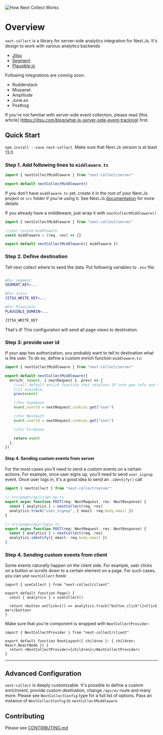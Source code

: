 ![How Next Collect Works](./README/hero.png)

# Overview

`next-collect` is a library for server-side analytics integration for Next.Js. It's design to work with various analytics
backends

* [Jitsu](https://jitsu.com)
* [Segment](https://segment.com)
* [Plausible.io](https://plausible.io)

Following integrations are coming soon:

* Rudderstack
* Mixpanel
* Amplitude
* June.so
* Posthog

If you're not familiar with server-side event collection, please read [this article]
(https://jitsu.com/blog/what-is-server-side-event-tracking) first.

## Quick Start

`npm install --save next-collect`. Make sure that Next.Js version is at least 13.0

### Step 1. Add following lines to `middleware.ts`

```typescript
import { nextCollectMiddleware } from "next-collect/server"

export default nextCollectMiddleware()
```

If you don't have `middleware.ts` yet, create it in the root of your Next.Js project or `src` folder if you're using it.
See Next.Js [documentation](https://nextjs.org/docs/app/building-your-application/routing/middleware) for more details

If you already have a middleware, just wrap it with `nextCollectMiddleware()`

```typescript
import { nextCollectMiddleware } from "next-collect/server"

//your custom middleware
const middleware = (req, res) => {}

export default nextCollectMiddleware({ middleware })
```

### Step 2. Define destination

Tell next collect where to send the data. Put following variables to `.env` file:

```bash

#For segment
SEGMENT_KEY=...

#For Jitsu
JITSU_WRITE_KEY=...

#For Plausible
PLAUSIBLE_DOMAIN=...

JITSU_WRITE_KEY

```

That's it! This configuration will send all page views to destination.

### Step 3: provide user id

If your app has authorization, you probably want to tell to destination what is the user.
To do so, define a custom enrich function `middleware.ts`:

```typescript
import { nextCollectMiddleware } from "next-collect/server"

export default nextCollectMiddleware({
  enrich: (event, { nextRequest }, prev) => {
    //call default enrich function that resolves IP into geo info and sets Vercel deployment id and env
    //if avaiable.
    prev(event)

    //For Supabase
    event.userId = nextRequest.cookies.get("user")

    //For NextAuth
    event.userId = nextRequest.cookies.get("user")

    //For Firebase

    return event
  },
})
```

#### Step 4. Sending custom events from server

For the most cases you'll need to send a custom events on a certain actions. For example, once
user signs up, you'll need to send `user_signup` event. Once user logs in, it's a good idea to
send an `.identify()` call

```typescript
import { nextCollect } from "next-collect/server"

// src/pages/api/sign-up.ts
export async function POST(req: NextRequest, res: NextResponse) {
  const { analytics } = nextCollect(req, res)
  analytics.track("user_signup", { email: req.body.email })
}

// src/pages/api/login.ts
export async function POST(req: NextRequest, res: NextResponse) {
  const { analytics } = nextCollect(req, res)
  analytics.identify({ email: req.body.email })
}
```

### Step 4. Sending custom events from client

Some events naturally happen on the client side. For example, user clicks on a button or scrolls down to a certain
element on a page. For such cases, you can use `nextCollect` hook:

```tsx
import { useCollect } from "next-collect/client"

export default function Page() {
  const { analytics } = useCollect()

  return <button onClick={() => analytics.track("button_click")}>Click me!</button>
}
```

Make sure that you're component is wrapped with `NextCollectProvider`:

```tsx
import { NextCollectProvider } from "next-collect/client"

export default function RootLayout({ children }: { children: React.ReactNode }) {
  return <NextCollectProvider>{children}</NextCollectProvider>
}
```

---

## Advanced Configuration

`next-collect` is deeply customizable. It's possible to define a custom enrichment, provide custom destination,
change `/api/ev` route and many more. Please see `NextCollectConfig` type for a full list of options. Pass
an instance of `NextCollectConfig` to `nextCollectMiddleware`

## Contributing

Please see [CONTRIBUTING.md](CONTRIBUTING.md)
